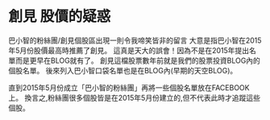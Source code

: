 # 創見 股價的疑惑


巴小智的粉絲團/創見個股區出現一則令我啼笑皆非的留言
大意是指巴小智在2015年5月份股價最高時推薦了創見。
這真是天大的誤會！因為不是在2015年提出名單而是更早在BLOG就有了。
創見這檔股票數年前就是我們的股票投資BLOG內的個股名單。
後來列入巴小智口袋名單也是在BLOG內(早期的天空BLOG)。

直到2015年5月份成立「巴小智的粉絲團」再將一些個股名單放在FACEBOOK上。
換言之,粉絲團很多個股皆是在2015年5月份建立的,但不代表此時才追蹤這些個股。



